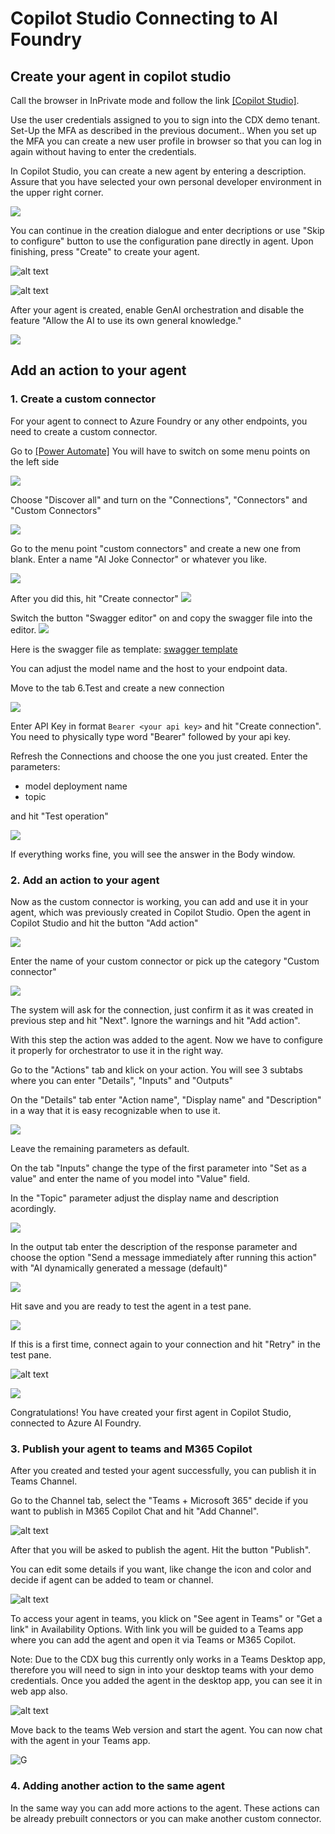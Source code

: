 # Copilot Studio Connecting to AI Foundry

## Create your agent in copilot studio

Call the browser in InPrivate mode and follow the link [[Copilot Studio]](https://copilotstudio.preview.microsoft.com).

Use the user credentials assigned to you to sign into the CDX demo tenant. Set-Up the MFA as described in the previous document..
When you set up the MFA you can create a new user profile in browser so that you can log in again without having to enter the credentials.

In Copilot Studio, you can create a new agent by entering a description. Assure that you have selected your own personal developer environment in the upper right corner.

 ![](main/imgs_mcs/CS_create.jpg)

 You can continue in the creation dialogue and enter decriptions or use "Skip to configure" button to use the configuration pane directly in agent.
 Upon finishing, press "Create" to create your agent.

![alt text](main/imgs_mcs/CS_skip_to_configure.png)

![alt text](main/imgs_mcs/CS_create_agent.png)

After your agent is created, enable GenAI orchestration and disable the feature "Allow the AI to use its own general knowledge."

![](main/imgs_mcs/CS_genAI.png)

## Add an action to your agent

### 1. Create a custom connector 
For your agent to connect to Azure Foundry or any other endpoints, you need to create a custom connector.

Go to [[Power Automate]](https://make.preview.powerautomate.com)
You will have to switch on some menu points on the left side

![](main/imgs_mcs/PA_menu.png)

Choose "Discover all" and turn on the "Connections", "Connectors" and  "Custom Connectors"

![](main/imgs_mcs/PA_discover_pin.png)

Go to the menu point "custom connectors" and create a new one from blank. Enter a name "AI Joke Connector" or whatever you like.

![](main/imgs_mcs/PA_customcon_new_connector.png)

After you did this, hit "Create connector"
![](main/imgs_mcs/PA_customcon_create_connector.png)

Switch the button "Swagger editor" on and copy the swagger file into the editor.
![](main/imgs_mcs/PA_customcon_swagger.png)

Here is the swagger file as template:
[swagger template](main/imgs_mcs/custom_connector_swagger_file_1.txt)

You can adjust the model name and the host to your endpoint data.

Move to the tab 6.Test and create a new connection

![](main/imgs_mcs/PA_customcon_create_connection.png)

Enter API Key in format `Bearer <your api key>` and hit "Create connection". You need to physically type word "Bearer" followed by your api key.

Refresh the Connections and choose the one you just created. Enter the parameters:
- model deployment name
- topic

and hit "Test operation"

![](main/imgs_mcs/PA_customcon_test.png)

If everything works fine, you will see the answer in the Body window.

### 2. Add an action to your agent

Now as the custom connector is working, you can add and use it in your agent, which was previously created in Copilot Studio. Open the agent in Copilot Studio and hit the button "Add action"

![](main/imgs_mcs/CS_add_action.png)

Enter the name of your custom connector or pick up the category "Custom connector"

![](main/imgs_mcs/CS_add_action_customcon.png)

The system will ask for the connection, just confirm it as it was created in previous step and hit "Next". Ignore the warnings and hit "Add action".

With this step the action was added to the agent. Now we have to configure it properly for orchestrator to use it in the right way.

Go to the "Actions" tab and klick on your action. You will see 3 subtabs where you can enter "Details", "Inputs" and "Outputs"

On the "Details" tab enter "Action name", "Display name" and "Description" in a way that it is easy recognizable when to use it.
 
![](main/imgs_mcs/CS_add_action_details.png)

Leave the remaining parameters as default.

On the tab "Inputs" change the type of the first parameter into "Set as a value" and enter the name of you model into "Value" field. 

In the "Topic" parameter adjust the display name and description acordingly.

![](main/imgs_mcs/CS_add_action_input.png)


In the output tab enter the description of the response parameter and choose the option "Send a message immediately after running this action" with "AI dynamically generated a message (default)"

![](main/imgs_mcs/CS_add_action_output.png)

Hit save and you are ready to test the agent in a test pane.

![](main/imgs_mcs/CS_final_test.png)

If this is a first time, connect again to your connection and hit "Retry" in the test pane.

![alt text](main/imgs_mcs/CS_final_test_con.png)

![](main/imgs_mcs/CS_final_test_result.png)

Congratulations! You have created your first agent in Copilot Studio, connected to Azure AI Foundry.

### 3. Publish your agent to teams and M365 Copilot

After you created and tested your agent successfully, you can publish it in Teams Channel. 

Go to the Channel tab, select the "Teams + Microsoft 365" decide if you want to publish in M365 Copilot Chat and hit "Add Channel".

![alt text](main/imgs_mcs/CS_publish.png)

After that you will be asked to publish the agent. Hit the button "Publish".

You can edit some details if you want, like change the icon and color and decide if agent can be added to team or channel.

![alt text](main/imgs_mcs/CS_publish_details.png)

To access your agent in teams, you klick on "See agent in Teams" or "Get a link" in Availability Options. With link you will be guided to a Teams app where you can add the agent and open it via Teams or M365 Copilot.

Note: Due to the CDX bug this currently only works in a Teams Desktop app, therefore you will need to sign in into your desktop teams with your demo credentials. Once you added the agent in the desktop app, you can see it in web app also.


![alt text](main/imgs_mcs/CS_publish_teams.png)

Move back to the teams Web version and start the agent. You can now chat with the agent in your Teams app.

![G](main/imgs_mcs/CS_publish_teams_final.png)

### 4. Adding another action to the same agent

In the same way you can add more actions to the agent. These actions can be already prebuilt connectors or you can make another custom connector.
